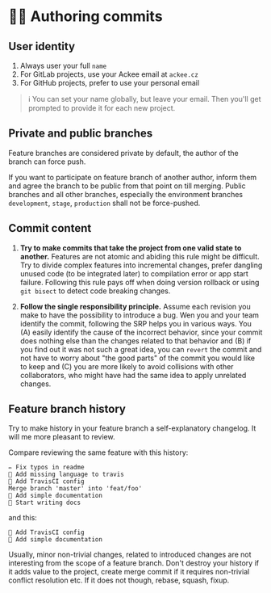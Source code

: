 # 👨‍💻 Authoring commits

## User identity

1. Always user your full `name`
2. For GitLab projects, use your Ackee email at `ackee.cz`
3. For GitHub projects, prefer to use your personal email

> ℹ️ You can set your name globally, but leave your email. Then you'll get prompted to provide it for each new project.

## Private and public branches

Feature branches are considered private by default, the author of the branch can force push.

If you want to participate on feature branch of another author, inform them and agree the branch to be public from that point on till merging. Public branches and all other branches, especially the environment branches `development`, `stage`, `production` shall not be force-pushed.

## Commit content

1. **Try to make commits that take the project from one valid state to another.**
   Features are not atomic and abiding this rule might be difficult. Try to divide complex features into incremental changes, prefer dangling unused code (to be integrated later) to compilation error or app start failure.
   Following this rule pays off when doing version rollback or using `git bisect` to detect code breaking changes.

2. **Follow the single responsibility principle.**
   Assume each revision you make to have the possibility to introduce a bug. Wen you and your team identify the commit, following the SRP helps you in various ways. You (A) easily identify the cause of the incorrect behavior, since your commit does nothing else than the changes related to that behavior and (B) if you find out it was not such a great idea, you can `revert` the commit and not have to worry about "the good parts" of the commit you would like to keep and (C) you are more likely to avoid collisions with other collaborators, who might have had the same idea to apply unrelated changes.

## Feature branch history

Try to make history in your feature branch a self-explanatory changelog. It will me more pleasant to review.

Compare reviewing the same feature with this history:

```
✏ Fix typos in readme
💚 Add missing language to travis
👷 Add TravisCI config
Merge branch 'master' into 'feat/foo'
📝 Add simple documentation
🚧 Start writing docs
```

and this:

```
👷 Add TravisCI config
📝 Add simple documentation
```

Usually, minor non-trivial changes, related to introduced changes are not interesting from the scope of a feature branch. Don't destroy your history if it adds value to the project, create merge commit if it requires non-trivial conflict resolution etc. If it does not though, rebase, squash, fixup.
